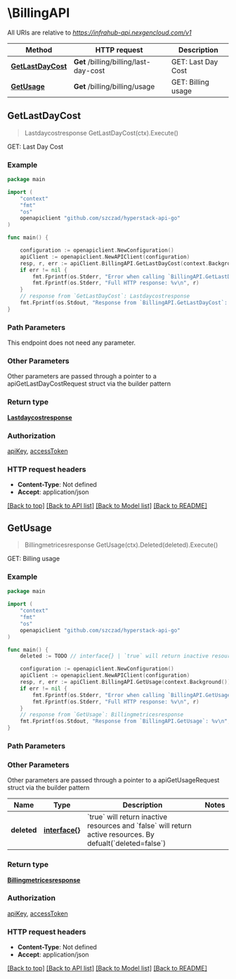 # \BillingAPI

All URIs are relative to *https://infrahub-api.nexgencloud.com/v1*

Method | HTTP request | Description
------------- | ------------- | -------------
[**GetLastDayCost**](BillingAPI.md#GetLastDayCost) | **Get** /billing/billing/last-day-cost | GET: Last Day Cost
[**GetUsage**](BillingAPI.md#GetUsage) | **Get** /billing/billing/usage | GET: Billing usage



## GetLastDayCost

> Lastdaycostresponse GetLastDayCost(ctx).Execute()

GET: Last Day Cost

### Example

```go
package main

import (
	"context"
	"fmt"
	"os"
	openapiclient "github.com/szczad/hyperstack-api-go"
)

func main() {

	configuration := openapiclient.NewConfiguration()
	apiClient := openapiclient.NewAPIClient(configuration)
	resp, r, err := apiClient.BillingAPI.GetLastDayCost(context.Background()).Execute()
	if err != nil {
		fmt.Fprintf(os.Stderr, "Error when calling `BillingAPI.GetLastDayCost``: %v\n", err)
		fmt.Fprintf(os.Stderr, "Full HTTP response: %v\n", r)
	}
	// response from `GetLastDayCost`: Lastdaycostresponse
	fmt.Fprintf(os.Stdout, "Response from `BillingAPI.GetLastDayCost`: %v\n", resp)
}
```

### Path Parameters

This endpoint does not need any parameter.

### Other Parameters

Other parameters are passed through a pointer to a apiGetLastDayCostRequest struct via the builder pattern


### Return type

[**Lastdaycostresponse**](Lastdaycostresponse.md)

### Authorization

[apiKey](../README.md#apiKey), [accessToken](../README.md#accessToken)

### HTTP request headers

- **Content-Type**: Not defined
- **Accept**: application/json

[[Back to top]](#) [[Back to API list]](../README.md#documentation-for-api-endpoints)
[[Back to Model list]](../README.md#documentation-for-models)
[[Back to README]](../README.md)


## GetUsage

> Billingmetricesresponse GetUsage(ctx).Deleted(deleted).Execute()

GET: Billing usage



### Example

```go
package main

import (
	"context"
	"fmt"
	"os"
	openapiclient "github.com/szczad/hyperstack-api-go"
)

func main() {
	deleted := TODO // interface{} | `true` will return inactive resources and `false` will return active resources. By defualt(`deleted=false`) (optional)

	configuration := openapiclient.NewConfiguration()
	apiClient := openapiclient.NewAPIClient(configuration)
	resp, r, err := apiClient.BillingAPI.GetUsage(context.Background()).Deleted(deleted).Execute()
	if err != nil {
		fmt.Fprintf(os.Stderr, "Error when calling `BillingAPI.GetUsage``: %v\n", err)
		fmt.Fprintf(os.Stderr, "Full HTTP response: %v\n", r)
	}
	// response from `GetUsage`: Billingmetricesresponse
	fmt.Fprintf(os.Stdout, "Response from `BillingAPI.GetUsage`: %v\n", resp)
}
```

### Path Parameters



### Other Parameters

Other parameters are passed through a pointer to a apiGetUsageRequest struct via the builder pattern


Name | Type | Description  | Notes
------------- | ------------- | ------------- | -------------
 **deleted** | [**interface{}**](interface{}.md) | &#x60;true&#x60; will return inactive resources and &#x60;false&#x60; will return active resources. By defualt(&#x60;deleted&#x3D;false&#x60;) | 

### Return type

[**Billingmetricesresponse**](Billingmetricesresponse.md)

### Authorization

[apiKey](../README.md#apiKey), [accessToken](../README.md#accessToken)

### HTTP request headers

- **Content-Type**: Not defined
- **Accept**: application/json

[[Back to top]](#) [[Back to API list]](../README.md#documentation-for-api-endpoints)
[[Back to Model list]](../README.md#documentation-for-models)
[[Back to README]](../README.md)

